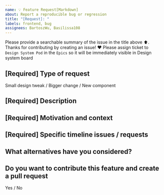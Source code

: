 ```yaml
---
name: 💡 Feature Request[Markdown]
about: Report a reproducible bug or regression
title: "[Request]: "
labels: frontend, bug
assignees: BartoszWu, Basilissa108
---
```


Please provide a searchable summary of the issue in the title above ⬆️.
Thanks for contributing by creating an issue! ❤️
Please assign ticket to `Design System Pod` in the `Epics` so it will be immediately visible in Design system board 

## [Required] Type of request  <!-- What kind of request you are asking for. -->

Small design tweak / Bigger change / New component

## [Required] Description
<!-- Provide a clear and concise description of what you want to happen. -->

## [Required] Motivation and context
<!-- Tell us why this change is needed or helpful, and what problem it may help to solve. If possible add some business/product context to help us understand the request better.  -->

## [Required] Specific timeline issues / requests
<!-- Is it blocking you? When will you need it approximately? If possible, please include links to the related product issues here.  -->

## What alternatives have you considered?

##  Do you want to contribute this feature and create a pull request
Yes  / No 